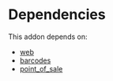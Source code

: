 # Dependencies

This addon depends on:

- [web](https://github.com/bringout/oca-ocb-core/tree/5d1ce43101a4d83b4ac660942e4a7a462823262f/odoo-bringout-oca-ocb-web)
- [barcodes](https://github.com/bringout/oca-ocb-technical/tree/4694b2a7718eea6743646f61d172cd8cd8c0896b/odoo-bringout-oca-ocb-barcodes)
- [point_of_sale](https://github.com/bringout/oca-ocb-sale/tree/180760d29eed276994d9dc061dc7089d5bfe0014/odoo-bringout-oca-ocb-point_of_sale)

